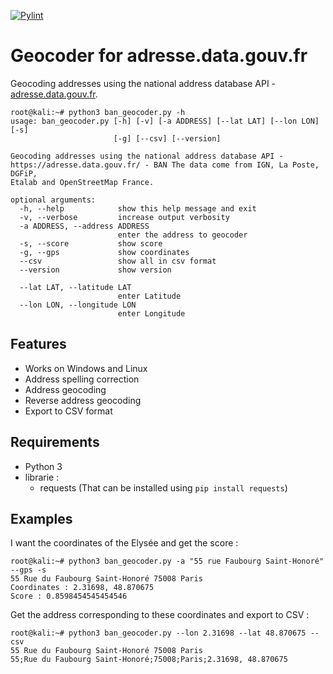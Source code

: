 [![Pylint](https://github.com/atao/BAN-Geocoder/actions/workflows/pylint.yml/badge.svg)](https://github.com/atao/BAN-Geocoder/actions/workflows/pylint.yml)
# Geocoder for adresse.data.gouv.fr
Geocoding addresses using the national address database API - [adresse.data.gouv.fr](https://adresse.data.gouv.fr/).

```
root@kali:~# python3 ban_geocoder.py -h
usage: ban_geocoder.py [-h] [-v] [-a ADDRESS] [--lat LAT] [--lon LON] [-s]
                       [-g] [--csv] [--version]

Geocoding addresses using the national address database API -
https://adresse.data.gouv.fr/ - BAN The data come from IGN, La Poste, DGFiP,
Etalab and OpenStreetMap France.

optional arguments:
  -h, --help            show this help message and exit
  -v, --verbose         increase output verbosity
  -a ADDRESS, --address ADDRESS
                        enter the address to geocoder
  -s, --score           show score
  -g, --gps             show coordinates
  --csv                 show all in csv format
  --version             show version

  --lat LAT, --latitude LAT
                        enter Latitude
  --lon LON, --longitude LON
                        enter Longitude
```

## Features
* Works on Windows and Linux
* Address spelling correction
* Address geocoding
* Reverse address geocoding
* Export to CSV format

## Requirements
* Python 3
* librarie :
  - requests (That can be installed using `pip install requests`)

## Examples
I want the coordinates of the Elysée and get the score :
```
root@kali:~# python3 ban_geocoder.py -a "55 rue Faubourg Saint-Honoré" --gps -s
55 Rue du Faubourg Saint-Honoré 75008 Paris
Coordinates : 2.31698, 48.870675
Score : 0.8598454545454546
```
Get the address corresponding to these coordinates and export to CSV :
```
root@kali:~# python3 ban_geocoder.py --lon 2.31698 --lat 48.870675 --csv
55 Rue du Faubourg Saint-Honoré 75008 Paris
55;Rue du Faubourg Saint-Honoré;75008;Paris;2.31698, 48.870675
```
